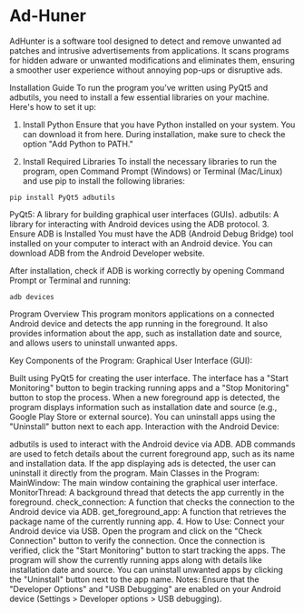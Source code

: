 # Ad-Huner
AdHunter is a software tool designed to detect and remove unwanted ad patches and intrusive advertisements from applications. It scans programs for hidden adware or unwanted modifications and eliminates them, ensuring a smoother user experience without annoying pop-ups or disruptive ads.

Installation Guide
To run the program you’ve written using PyQt5 and adbutils, you need to install a few essential libraries on your machine. Here's how to set it up:

1. Install Python
Ensure that you have Python installed on your system. You can download it from here. During installation, make sure to check the option "Add Python to PATH."

2. Install Required Libraries
To install the necessary libraries to run the program, open Command Prompt (Windows) or Terminal (Mac/Linux) and use pip to install the following libraries:

`pip install PyQt5 adbutils`

PyQt5: A library for building graphical user interfaces (GUIs).
adbutils: A library for interacting with Android devices using the ADB protocol.
3. Ensure ADB is Installed
You must have the ADB (Android Debug Bridge) tool installed on your computer to interact with an Android device. You can download ADB from the Android Developer website.

After installation, check if ADB is working correctly by opening Command Prompt or Terminal and running:

`adb devices`

Program Overview
This program monitors applications on a connected Android device and detects the app running in the foreground. It also provides information about the app, such as installation date and source, and allows users to uninstall unwanted apps.

Key Components of the Program:
Graphical User Interface (GUI):

Built using PyQt5 for creating the user interface.
The interface has a "Start Monitoring" button to begin tracking running apps and a "Stop Monitoring" button to stop the process.
When a new foreground app is detected, the program displays information such as installation date and source (e.g., Google Play Store or external source).
You can uninstall apps using the "Uninstall" button next to each app.
Interaction with the Android Device:

adbutils is used to interact with the Android device via ADB.
ADB commands are used to fetch details about the current foreground app, such as its name and installation data.
If the app displaying ads is detected, the user can uninstall it directly from the program.
Main Classes in the Program:
MainWindow: The main window containing the graphical user interface.
MonitorThread: A background thread that detects the app currently in the foreground.
check_connection: A function that checks the connection to the Android device via ADB.
get_foreground_app: A function that retrieves the package name of the currently running app.
4. How to Use:
Connect your Android device via USB.
Open the program and click on the "Check Connection" button to verify the connection.
Once the connection is verified, click the "Start Monitoring" button to start tracking the apps.
The program will show the currently running apps along with details like installation date and source.
You can uninstall unwanted apps by clicking the "Uninstall" button next to the app name.
Notes:
Ensure that the "Developer Options" and "USB Debugging" are enabled on your Android device (Settings > Developer options > USB debugging).

